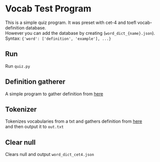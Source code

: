 # Vocab Test Program
This is a simple quiz program. It was preset with cet-4 and toefl vocab-definition database.  
However you can add the database by creating (`word_dict_{name}.json`).
Syntax: `{'word': ['definition', 'example'], ...}`

## Run
Run `quiz.py`

## Definition gatherer
A simple program to gather definition from [here](http://dictionary.reference.com/)

## Tokenizer

Tokenizes vocabularies from a txt and gathers definition from [here](http://dictionary.reference.com/)  
and then output it to `out.txt`

## Clear null

Clears null and output `word_dict_cet4.json`

